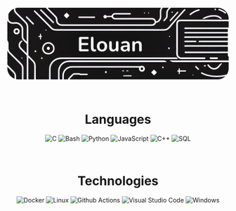 ![Banner](https://raw.githubusercontent.com/ElouanR/ElouanR/main/banner_github_rounded.png)

<br>

<div align="center">

  <h1>Languages</h1>
  
  ![C](https://img.shields.io/badge/C-000000?style=for-the-badge&logo=c)
  ![Bash](https://img.shields.io/badge/Bash-000000?style=for-the-badge&logo=gnu-bash&logoColor=white)
  ![Python](https://img.shields.io/badge/Python-000000?style=for-the-badge&logo=python)
  ![JavaScript](https://img.shields.io/badge/JavaScript-000000?style=for-the-badge&logo=javascript)
  ![C++](https://img.shields.io/badge/C%2B%2B-000000?style=for-the-badge&logo=c%2B%2B&logoColor=blue)
  ![SQL](https://img.shields.io/badge/MySQL-000000?style=for-the-badge&logo=mysql&logoColor=white)

  <br>
  
  <h1>Technologies</h1>

  ![Docker](https://img.shields.io/badge/Docker-000000?style=for-the-badge&logo=docker)
  ![Linux](https://img.shields.io/badge/Linux-000000?style=for-the-badge&logo=linux)
  ![Github Actions](https://img.shields.io/badge/GitHub_Actions-000000?style=for-the-badge&logo=github-actions&logoColor=white)
  ![Visual Studio Code](https://img.shields.io/badge/VS%20Code-000000?style=for-the-badge&logo=visual-studio-code&logoColor=blue)
  ![Windows](https://img.shields.io/badge/Windows-000000?style=for-the-badge&logo=windows&logoColor=white)
  
  <!--<br>
  
  <h1>Some stats</h1>

  ![Top Langs](https://github-readme-stats.vercel.app/api/top-langs/?username=ElouanR&layout=donut&theme=holi&border_radius=20&size_weight=0.5&count_weight=0.5)
  
  [![Wakatime stats](https://github-readme-stats.vercel.app/api/wakatime?username=ElouanR&layout=compact&langs_count=6&border_radius=20&custom_title=Wakatime&theme=holi)](https://wakatime.com/@ElouanR)
  
  ![GitHub Streak](http://github-readme-streak-stats.herokuapp.com/?user=ElouanR&theme=holi-theme&border_radius=20&exclude_days=Sun)-->
</div>
